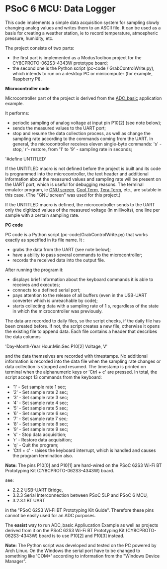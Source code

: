 # PSoC 6 MCU: Data Logger

This code implements a simple data acquisition system for sampling slowly changing analog values and writes them to an ASCII file.
It can be used as a basis for creating a weather station, ie to record temperature, atmospheric pressure, humidity, etc.

The project consists of two parts:

- the first part is implemented as a ModusToolbox project for the CY8CPROTO-062S3-4343W prototype board;
- the second one is the Python script (pc-code / GrabControlWrite.py), which intends to run on a desktop PC or minicomputer (for example, Raspberry Pi).

 **Microcontroller code**

Microcontroller part of the project is derived from the [ADC_basic](https://github.com/Infineon/mtb-example-psoc6-adc-basic) application example.

It performs:

- periodic sampling of analog voltage at input pin P10[2] (see note below);
- sends the measured values to the UART port;
- stop and resume the data collection process, as well as change the sampling rate according to the commands coming from the UART.
In general, the microcontroller receives eleven single-byte commands: 's' -stop,' r'- restore, from '1' to '9' - sampling rate in seconds;

 '#define UNTITLED'

If the UNTITLED macro is not defined before the project is built and its code is programmed into the microcontroller,
the text header and additional information about the measured values and sampling rate will be present on the UART port,
which is useful for debugging reasons.
The terminal emulator program, ie
[GNU screen](https://www.gnu.org/software/screen/),
[Cool Term](http://freeware.the-meiers.org/),
[Tera Term](https://ttssh2.osdn.jp/index.html.en), etc., are sutable in this case. (The "GNU screen" was used for this project.)

If the UNTITLED macro is defined, the microcontroller sends to the UART only the digitized values of the measured voltage (in millivolts),
one line per sample with a certain sampling rate.

**PC code**

PC code is a Python script (pc-code/GrabControlWrite.py) that works exactly as specified in its file name.
It :

- grabs the data from the UART (see note below);
- have a ability to pass several commands to the microcontroller;
- records the received data into the output file.

After running the program it:

- displays brief information about the keyboard commands it is able to receives and executes;
- connects to a defined serial port;
- pays attention to the release of all buffers (even in the USB-UART converter which is unreachable by code);
- starts collecting data with a sampling rate of 1 s, regardless of the state in which the microcontroller was previously.

The data are recorded to daily files, so the script checks, if the daily file has been created before.
If not, the script creates a new file, otherwise it opens the existing file to append data.
Each file contains a header that describes the data columns 

'Day-Month-Year Hour:Min:Sec      P10[2] Voltage, V'

and the data themselves are recorded with timestamps.
No additional information is recorded into the data file when the sampling rate changes or data collection is stopped and resumed.
The timestamp is printed on terminal when the alphanumeric keys or 'Ctrl + c' are pressed.
In total, the script accept 13 commands from the keyboard:

- '1' - Set sample rate 1 sec;
- '2' - Set sample rate 2 sec;
- '3' - Set sample rate 3 sec;
- '4' - Set sample rate 4 sec;
- '5' - Set sample rate 5 sec;
- '6' - Set sample rate 6 sec;
- '7' - Set sample rate 7 sec;
- '8' - Set sample rate 8 sec;
- '9' - Set sample rate 9 sec;
- 's' - Stop data acquisition;
- 'r' - Restore data acquisition;
- 'q' - Quit the program;
- 'Ctrl + c' - raises the keyboard interrupt, which is handled and causes the program termination also.

**Note:** The pins P10[0] and P10[1] are hard-wired on the 
PSoC 62S3 Wi-Fi BT Prototyping Kit (CY8CPROTO-062S3-4343W) board.

see:
- 2.2.2 USB-UART Bridge,
- 3.2.3 Serial Interconnection between PSoC 5LP and PSoC 6 MCU,
- 3.2.3.1 BT UART

in the "PSoC 62S3 Wi-Fi BT Prototyping Kit Guide". Therefore these pins cannot be easily used for an ADC purposes.

The **easist** way to run ADC_basic Appliucation Example as well as projects
derived from it on the PSoC 62S3 Wi-Fi BT Prototyping Kit (CY8CPROTO-062S3-4343W) board is to use P10[2] and P10[3] instead.

**Note:** The Python script was developed and tested on the PC powered by Arch Linux.
On the Windows the serial port have to be changed to something like 'COM*' according to information from the "Windows Device Manager".
